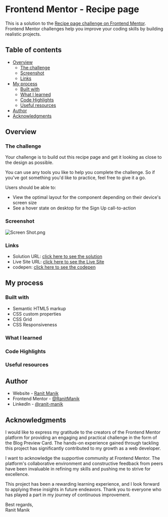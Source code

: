 # Frontend Mentor - Recipe page

This is a solution to
the [Recipe page challenge on Frontend Mentor](https://www.frontendmentor.io/challenges/recipe-page-KiTsR8QQKm).
Frontend Mentor challenges help you improve your coding skills by building realistic projects.

## Table of contents

- [Overview](#overview)
    - [The challenge](#the-challenge)
    - [Screenshot](#screenshot)
    - [Links](#links)
- [My process](#my-process)
    - [Built with](#built-with)
    - [What I learned](#what-i-learned)
    - [Code Highlights](#code-highlights)
    - [Useful resources](#Useful-resources)
- [Author](#author)
- [Acknowledgments](#acknowledgments)

## Overview

### The challenge

Your challenge is to build out this recipe page and get it looking as close to the design as possible.

You can use any tools you like to help you complete the challenge. So if you've got something you'd like to practice,
feel free to give it a go.

Users should be able to:

- View the optimal layout for the component depending on their device's screen size
- See a hover state on desktop for the Sign Up call-to-action

### Screenshot

![Screen Shot.png](Screen%20Shot.png)

### Links

- Solution
  URL: [click here to see the solution](https://www.frontendmentor.io/solutions/css-only-single-price-grid-component-QvxSo0Zv1g)
- Live Site
  URL: [click here to see the Live Site](https://ranitmanik.github.io/frontendmentor-challenges/FrontendMentor15%E2%80%94social-proof-section/index.html)
- codepen: [click here to see the codepen](https://codepen.io/RANIT-MANIK/pen/jOROaRV)

## My process

### Built with

- Semantic HTML5 markup
- CSS custom properties
- CSS Grid
- CSS Responsiveness

### What I learned

### Code Highlights

### Useful resources

## Author

- Website - [Ranit Manik](https://ranitmanik.github.io/Portfolio-1.0)
- Frontend Mentor - [@RanitManik](https://www.frontendmentor.io/profile/RanitManik)
- LinkedIn - [@ranit-manik](https://www.linkedin.com/in/ranit-manik/)

## Acknowledgments

I would like to express my gratitude to the creators of the Frontend Mentor platform for providing an engaging and
practical challenge in the form of the Blog Preview Card. The hands-on experience gained through tackling this project
has significantly contributed to my growth as a web developer.

I want to acknowledge the supportive community at Frontend Mentor. The platform's collaborative environment and
constructive feedback from peers have been invaluable in refining my skills and pushing me to strive for excellence.

This project has been a rewarding learning experience, and I look forward to applying these insights in future
endeavors. Thank you to everyone who has played a part in my journey of continuous improvement.

Best regards,<br>
Ranit Manik

